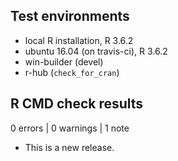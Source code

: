 ## Test environments

* local R installation, R 3.6.2
* ubuntu 16.04 (on travis-ci), R 3.6.2
* win-builder (devel)
* r-hub (`check_for_cran`)

## R CMD check results

0 errors | 0 warnings | 1 note

* This is a new release.
